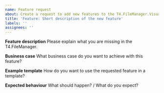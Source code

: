 ```yaml
---
name: Feature request
about: Create a request to add new features to the T4.FileManager.VisualStudio
title: 'Feature: Short description of the new feature'
labels: ''
assignees: ''
---
```


**Feature description**
Please explain what you are missing in the T4.FileManager.


**Business case**
What business case do you want to achieve with this feature?


**Example template**
How do you want to use the requested feature in a template?


**Expected behaviour**
What should happen? / What do you expect?
